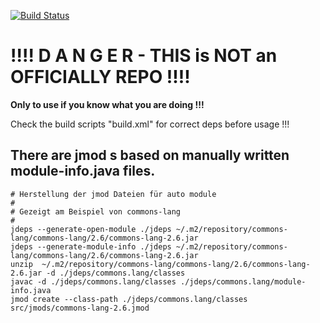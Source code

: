 [![Build Status](https://app.travis-ci.com/Huluvu424242/informally-jmod-hub.svg?branch=master)](https://app.travis-ci.com/Huluvu424242/informally-jmod-hub)

# !!!! D A N G E R - THIS is NOT an OFFICIALLY  REPO !!!!

**Only to use if you know what you are doing !!!**

Check the build scripts "build.xml" for correct deps before usage !!!

## There are jmod s based on manually written module-info.java files.  

```shell
# Herstellung der jmod Dateien für auto module
#
# Gezeigt am Beispiel von commons-lang
#
jdeps --generate-open-module ./jdeps ~/.m2/repository/commons-lang/commons-lang/2.6/commons-lang-2.6.jar
jdeps --generate-module-info ./jdeps ~/.m2/repository/commons-lang/commons-lang/2.6/commons-lang-2.6.jar
unzip  ~/.m2/repository/commons-lang/commons-lang/2.6/commons-lang-2.6.jar -d ./jdeps/commons.lang/classes
javac -d ./jdeps/commons.lang/classes ./jdeps/commons.lang/module-info.java
jmod create --class-path ./jdeps/commons.lang/classes src/jmods/commons-lang-2.6.jmod
```
